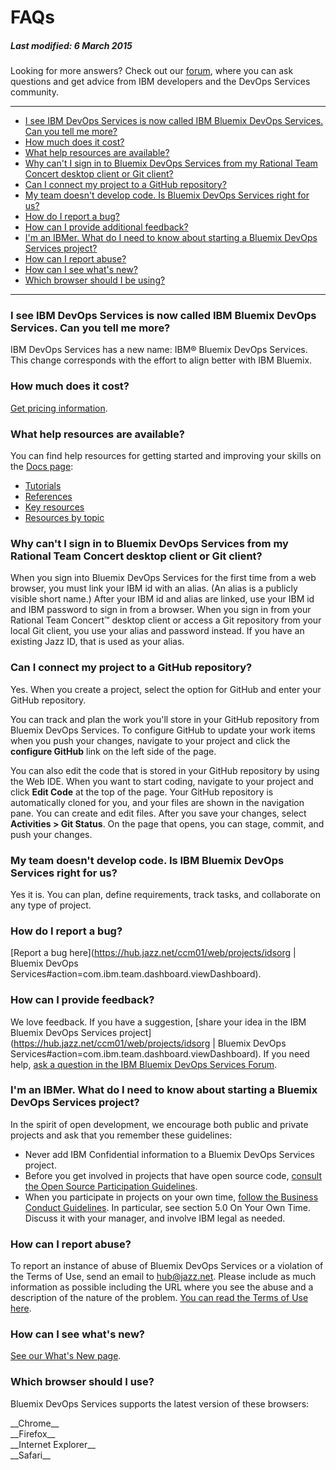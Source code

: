 # FAQs
##### Last modified: 6 March 2015

Looking for more answers? Check out our [forum](https://developer.ibm.com/answers/smartspace/devops-services/), where you can ask questions and get advice from IBM developers and the DevOps Services community.
____

-   [I see IBM DevOps Services is now called IBM Bluemix DevOps Services. Can you tell me more?](#q1)
-   [How much does it cost?](#q2)
-   [What help resources are available?](#q17)
-   [Why can't I sign in to Bluemix DevOps Services from my Rational Team Concert desktop client or Git client? ](#rtcgit)
-   [Can I connect my project to a GitHub repository?](#git)
-   [My team doesn't develop code. Is Bluemix DevOps Services right for us?](#q5)
-   [How do I report a bug?](#q7)
-   [How can I provide additional feedback?](#q8)
-   [I'm an IBMer. What do I need to know about starting a Bluemix DevOps
    Services project?](#ibmer)
-   [How can I report abuse?](#q18)
-   [How can I see what's new?](#q19)
-   [Which browser should I be using?](#q20)

____

<a name="q1"></a>

### I see IBM DevOps Services is now called IBM Bluemix DevOps Services. Can you tell me more? 

IBM DevOps Services has a new name: IBM&reg; Bluemix DevOps Services. This change corresponds with the effort to align better with IBM Bluemix.

<a name="q2"></a>

### How much does it cost?

[Get pricing information](/learn/cost).

<a name="q17"></a>

### What help resources are available? 

You can find help resources for getting started and improving your skills on the [Docs page](/docs):
* [Tutorials](/docs/all#tut)
* [References](/docs/all#ref)
* [Key resources](/docs#key-resources)
* [Resources by topic](/docs#topics)

<a name="rtcgit"></a>

### Why can't I sign in to Bluemix DevOps Services from my Rational Team Concert desktop client or Git client? 

When you sign into Bluemix DevOps Services for the first time from a web browser, you must link your IBM id with an alias. (An alias is a publicly visible short name.) After your IBM id and alias are linked, use your IBM id and IBM password to sign in from a browser. When you sign in from your Rational Team Concert&trade; desktop client or access a Git repository from your local Git client, you use your alias and password instead. If you have an existing Jazz ID, that is used as your alias.

<a name="git"></a>

### Can I connect my project to a GitHub repository? 

Yes. When you create a project, select the option for GitHub and enter your GitHub repository.

You can track and plan the work you'll store in your GitHub repository from Bluemix DevOps Services. To configure GitHub to update your work items when you push your changes, navigate to your project and click the **configure GitHub** link on the left side of the page.

You can also edit the code that is stored in your GitHub repository by using the Web IDE. When you want to start coding, navigate to your project and click **Edit Code** at the top of the page. Your GitHub repository is automatically cloned for you, and your files are shown in the navigation pane. You can create and edit files. After you save your changes, select **Activities \> Git Status**. On the page that opens, you can stage, commit, and push your changes.

<a name="q5"></a>

### My team doesn't develop code. Is IBM Bluemix DevOps Services right for us? 

Yes it is. You can plan, define requirements, track tasks, and collaborate on any type of project.

<a name="q7"></a>

### How do I report a bug? 

[Report a bug here](https://hub.jazz.net/ccm01/web/projects/idsorg | Bluemix DevOps Services#action=com.ibm.team.dashboard.viewDashboard).

<a name="q8"></a>

### How can I provide feedback?

We love feedback. If you have a suggestion, [share your idea in the IBM Bluemix DevOps Services project](https://hub.jazz.net/ccm01/web/projects/idsorg | Bluemix DevOps Services#action=com.ibm.team.dashboard.viewDashboard).
If you need help, [ask a question in the IBM Bluemix DevOps Services Forum](https://developer.ibm.com/answers/smartspace/devops-services/).

<a name="ibmer"></a>

### I'm an IBMer. What do I need to know about starting a Bluemix DevOps Services project? 

In the spirit of open development, we encourage both public and private
projects and ask that you remember these guidelines:

- Never add IBM Confidential information to a Bluemix DevOps Services project. 
- Before you get involved in projects that have open source code, [consult the Open Source Participation Guidelines](https://w3-connections.ibm.com/wikis/home?lang=en-us#!/wiki/W783ba5fa6c1a_40b3_945a_07d0eb0115bd).
- When you participate in projects on your own time, [follow the Business Conduct Guidelines](http://w3-03.ibm.com/ibm/documents/corpdocweb.nsf/ContentDocsByTitle/Business+Conduct+Guidelines). In particular, see section 5.0 On Your Own Time. Discuss it  with your manager, and involve IBM legal as needed.

<a name="q18"></a>

### How can I report abuse? 

To report an instance of abuse of Bluemix DevOps Services or a violation of the Terms of Use, send an email to [hub@jazz.net](mailto:hub@jazz.net?Subject=Reporting%20abuse%20of%20JazzHub&Body=Please%20include%20the%20following%20information%3A%0A%0A%20-%20Your%20email%20address%3A%0A%20-%20The%20URL%28s%29%20where%20you%20observed%20abuse%20on%20Jazzhub%3A%0A%20-%20Any%20other%20details%20you%20feel%20could%20help%20in%20our%20investigation%20of%20this%20issue%3A%0A%0AThank%20you%20for%20your%20report%2C%0A%0AThe%20JazzHub%20Team). 
Please include as much information as possible including the URL where you see the abuse and a description of the nature of the problem. [You can read the Terms of Use here](/terms). 

<a name="q19"></a>

### How can I see what's new?

[See our What's New page](/whatsnew).

<a name="q20"></a>
### Which browser should I use? 

Bluemix DevOps Services supports the latest version of these browsers:

<div class="jh-columns">
	<div class="f_left google-chrome pts pbs mrxs ">
		__Chrome__
	</div>
	<div class="f_left mozilla-firefox pts pbs mrxs ">
		__Firefox__
	</div>
	<div class="f_left microsoft-ie pts pbs mrxs ">
		__Internet Explorer__
	</div>
	<div class="f_left apple-safari pts pbs">
		__Safari__
	</div>
</div>

